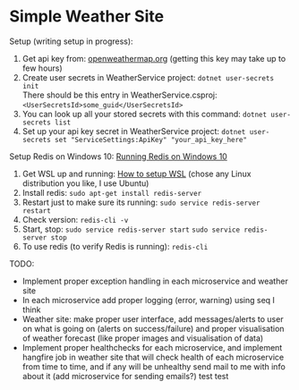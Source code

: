 # Simple Weather Site

Setup (writing setup in progress):

1. Get api key from: [openweathermap.org](https://openweathermap.org/) (getting this key may take up to few hours)
2. Create user secrets in WeatherService project: `dotnet user-secrets init`
   <br /> There should be this entry in WeatherService.csproj:
   <br /> `<UserSecretsId>some_guid</UserSecretsId>`
3. You can look up all your stored secrets with this command: `dotnet user-secrets list`
4. Set up your api key secret in WeatherService project: `dotnet user-secrets set "ServiceSettings:ApiKey" "your_api_key_here"`

Setup Redis on Windows 10:
[Running Redis on Windows 10](https://redislabs.com/blog/redis-on-windows-10/)

1. Get WSL up and running: [How to setup WSL](https://docs.microsoft.com/en-us/windows/wsl/install-win10) (chose any Linux distribution you like, I use Ubuntu)
2. Install redis: `sudo apt-get install redis-server`
3. Restart just to make sure its running: `sudo service redis-server restart`
4. Check version: `redis-cli -v`
5. Start, stop: `sudo service redis-server start` `sudo service redis-server stop`
6. To use redis (to verify Redis is running): `redis-cli`

TODO:

- Implement proper exception handling in each microservice and weather site
- In each microservice add proper logging (error, warning) using seq I think
- Weather site: make proper user interface, add messages/alerts to user on what is going on (alerts on success/failure) and proper visualisation of weather forecast (like proper images and visualisation of data)
- Implement proper healthchecks for each microservice, and implement hangfire job in weather site that will check health of each microservice from time to time, and if any will be unhealthy send mail to me with info about it (add microservice for sending emails?)
  test test
